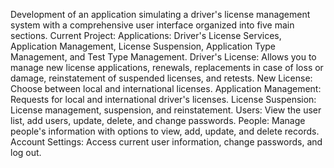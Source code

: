 Development of an application simulating a driver's license management system with a comprehensive user interface organized into five main sections.
Current Project:
Applications: Driver's License Services, Application Management, License Suspension, Application Type Management, and Test Type Management.
Driver's License: Allows you to manage new license applications, renewals, replacements in case of loss or damage, reinstatement of suspended licenses, and retests.
New License: Choose between local and international licenses.
Application Management: Requests for local and international driver's licenses.
License Suspension: License management, suspension, and reinstatement.
Users: View the user list, add users, update, delete, and change passwords.
People: Manage people's information with options to view, add, update, and delete records.
Account Settings: Access current user information, change passwords, and log out.
